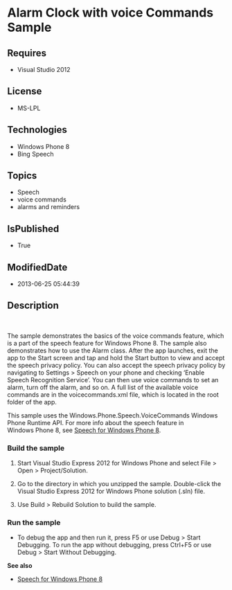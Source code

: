 # Alarm Clock with voice Commands Sample
## Requires
* Visual Studio 2012
## License
* MS-LPL
## Technologies
* Windows Phone 8
* Bing Speech
## Topics
* Speech
* voice commands
* alarms and reminders
## IsPublished
* True
## ModifiedDate
* 2013-06-25 05:44:39
## Description

<div id="mainBody">
<p>&nbsp;</p>
<div class="introduction">
<p>The sample demonstrates the basics of the voice commands feature, which is a part of the speech feature for Windows&nbsp;Phone&nbsp;8. The sample also demonstrates how to use the Alarm class. After the app launches, exit the app to the
<span class="ui">Start</span> screen and tap and hold the <span class="ui">Start</span> button to view and accept the speech privacy policy. You can also accept the speech privacy policy by navigating to Settings &gt; Speech on your phone and checking &lsquo;Enable
 Speech Recognition Service&rsquo;. You can then use voice commands to set an alarm, turn off the alarm, and so on. A full list of the available voice commands are in the
<span class="ui">voicecommands.xml</span> file, which is located in the root folder of the app.</p>
<p>This sample uses the Windows.Phone.Speech.VoiceCommands Windows Phone Runtime API. For more info about the speech feature in Windows&nbsp;Phone&nbsp;8, see
<a href="http://go.microsoft.com/fwlink/?LinkId=270158">Speech for Windows Phone 8</a>.</p>
<h3 class="procedureSubHeading">Build the sample</h3>
<div class="subSection">
<ol>
<li>
<p>Start Visual Studio Express 2012 for Windows&nbsp;Phone and select <span class="ui">
File</span> &gt; <span class="ui">Open</span> &gt; <span class="ui">Project/Solution</span>.</p>
</li><li>
<p>Go to the directory in which you unzipped the sample. Double-click the Visual Studio Express 2012 for Windows&nbsp;Phone solution (<span class="label">.sln</span>) file.</p>
</li><li>
<p>Use <span class="ui">Build</span> &gt; <span class="ui">Rebuild Solution</span> to build the sample.</p>
</li></ol>
</div>
<h3 class="procedureSubHeading">Run the sample</h3>
<div class="subSection">
<ul>
<li>
<p>To debug the app and then run it, press F5 or use <span class="ui">Debug</span> &gt;
<span class="ui">Start Debugging</span>. To run the app without debugging, press Ctrl&#43;F5 or use
<span class="ui">Debug</span> &gt; <span class="ui">Start Without Debugging</span>.</p>
</li></ul>
</div>
<p><strong>See also</strong></p>
<ul>
<li>
<p><a href="http://go.microsoft.com/fwlink/?LinkId=270158">Speech for Windows Phone 8</a></p>
</li></ul>
</div>
</div>
